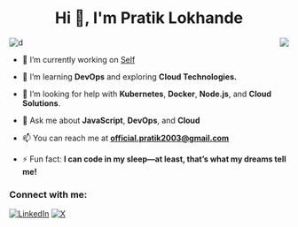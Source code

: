<h1 align="center">Hi 👋, I'm Pratik Lokhande</h1>
<!-- <h3 align="center">DevOps and Cloud Advocate, with a passion for Open Source</h3> -->

![d](https://visitor-badge.laobi.icu/badge?page_id=konprtk)
<img align="right" src="https://github-readme-stats.vercel.app/api/top-langs/?username=konprtk&langs_count=10&theme=react"/>
<body>

- 🔭 I’m currently working on [Self]([https://github.com/konprtk/](https://www.google.com/search?q=self+development&sca_esv=c37c500de97470de&rlz=1C1YTUH_enIN1116IN1117&sxsrf=ADLYWILx9sqPEmyCNSvOBAmtW0_wZg6nqg%3A1728035701048&ei=dbv_ZsrRArzy4-EPiaCegQo&oq=self+deve&gs_lp=Egxnd3Mtd2l6LXNlcnAaAhgCIglzZWxmIGRldmUqAggAMg0QABiABBixAxgUGIcCMggQABiABBixAzIFEAAYgAQyBRAAGIAEMgUQABiABDIFEAAYgAQyChAAGIAEGBQYhwIyBRAAGIAEMgUQABiABDIFEAAYgARI5OgGUJMIWPvcBnAIeAGQAQCYAbcCoAG2K6oBCDAuMS4yMS4xuAEDyAEA-AEBmAIfoAKzLcICChAAGLADGNYEGEfCAg0QABiABBiwAxhDGIoFwgINEC4YgAQYsAMYQxiKBcICChAjGIAEGCcYigXCAgsQABiABBiRAhiKBcICERAuGIAEGLEDGNEDGIMBGMcBwgILEAAYgAQYsQMYgwHCAgsQLhiABBjRAxjHAcICChAAGIAEGEMYigXCAg4QABiABBixAxiDARiKBcICDRAAGIAEGLEDGEMYigXCAgsQABiABBixAxiKBcICDhAAGIAEGJECGLEDGIoFwgIQEAAYgAQYsQMYQxiDARiKBcICChAuGIAEGEMYigXCAhEQABiABBixAxiDARjzBRiLA8ICFhAuGIAEGLEDGEMYpAMYqAMYigUYiwPCAg0QABiABBgUGIcCGIsDwgIIEAAYgAQYiwPCAgsQABiABBixAxiLA8ICEBAAGIAEGLEDGIMBGBQYhwKYAwCIBgGQBgqSBwg4LjAuMjIuMaAHypQB&sclient=gws-wiz-serp))

- 🌱 I’m learning **DevOps** and exploring **Cloud Technologies.**
<!--
- 👯 I’m looking to collaborate on **DevOps, Golang, Open Source projects** -->

- 🤝 I’m looking for help with **Kubernetes**, **Docker**, **Node.js**, and **Cloud Solutions**.

- 💬 Ask me about **JavaScript**, **DevOps**, and **Cloud**

- 📫 You can reach me at **official.pratik2003@gmail.com**

- ⚡ Fun fact: **I can code in my sleep—at least, that’s what my dreams tell me!**
<!--
One day, this will not be a comment. 🤞
<h3 align="left">Languages and Tools:</h3>
<p align="left"> <a href="https://aws.amazon.com" target="_blank" rel="noreferrer"> <img src="https://raw.githubusercontent.com/devicons/devicon/master/icons/amazonwebservices/amazonwebservices-original-wordmark.svg" alt="aws" width="40" height="40"/> </a> <a href="https://www.gnu.org/software/bash/" target="_blank" rel="noreferrer"> <img src="https://www.vectorlogo.zone/logos/gnu_bash/gnu_bash-icon.svg" alt="bash" width="40" height="40"/> </a> <a href="https://getbootstrap.com" target="_blank" rel="noreferrer"> <img src="https://raw.githubusercontent.com/devicons/devicon/master/icons/bootstrap/bootstrap-plain-wordmark.svg" alt="bootstrap" width="40" height="40"/> </a> <a href="https://www.w3schools.com/css/" target="_blank" rel="noreferrer"> <img src="https://raw.githubusercontent.com/devicons/devicon/master/icons/css3/css3-original-wordmark.svg" alt="css3" width="40" height="40"/> </a> <a href="https://www.docker.com/" target="_blank" rel="noreferrer"> <img src="https://raw.githubusercontent.com/devicons/devicon/master/icons/docker/docker-original-wordmark.svg" alt="docker" width="40" height="40"/> </a> <a href="https://expressjs.com" target="_blank" rel="noreferrer"> <img src="https://raw.githubusercontent.com/devicons/devicon/master/icons/express/express-original-wordmark.svg" alt="express" width="40" height="40"/> </a> <a href="https://git-scm.com/" target="_blank" rel="noreferrer"> <img src="https://www.vectorlogo.zone/logos/git-scm/git-scm-icon.svg" alt="git" width="40" height="40"/> </a> <a href="https://golang.org" target="_blank" rel="noreferrer"> <img src="https://raw.githubusercontent.com/devicons/devicon/master/icons/go/go-original.svg" alt="go" width="40" height="40"/> </a> <a href="https://www.w3.org/html/" target="_blank" rel="noreferrer"> <img src="https://raw.githubusercontent.com/devicons/devicon/master/icons/html5/html5-original-wordmark.svg" alt="html5" width="40" height="40"/> </a> <a href="https://www.java.com" target="_blank" rel="noreferrer"> <img src="https://raw.githubusercontent.com/devicons/devicon/master/icons/java/java-original.svg" alt="java" width="40" height="40"/> </a> <a href="https://www.jenkins.io" target="_blank" rel="noreferrer"> <img src="https://www.vectorlogo.zone/logos/jenkins/jenkins-icon.svg" alt="jenkins" width="40" height="40"/> </a> <a href="https://kubernetes.io" target="_blank" rel="noreferrer"> <img src="https://www.vectorlogo.zone/logos/kubernetes/kubernetes-icon.svg" alt="kubernetes" width="40" height="40"/> </a> <a href="https://www.linux.org/" target="_blank" rel="noreferrer"> <img src="https://raw.githubusercontent.com/devicons/devicon/master/icons/linux/linux-original.svg" alt="linux" width="40" height="40"/> </a> <a href="https://www.mongodb.com/" target="_blank" rel="noreferrer"> <img src="https://raw.githubusercontent.com/devicons/devicon/master/icons/mongodb/mongodb-original-wordmark.svg" alt="mongodb" width="40" height="40"/> </a> <a href="https://www.nginx.com" target="_blank" rel="noreferrer"> <img src="https://raw.githubusercontent.com/devicons/devicon/master/icons/nginx/nginx-original.svg" alt="nginx" width="40" height="40"/> </a> <a href="https://nodejs.org" target="_blank" rel="noreferrer"> <img src="https://raw.githubusercontent.com/devicons/devicon/master/icons/nodejs/nodejs-original-wordmark.svg" alt="nodejs" width="40" height="40"/> </a> <a href="https://www.postgresql.org" target="_blank" rel="noreferrer"> <img src="https://raw.githubusercontent.com/devicons/devicon/master/icons/postgresql/postgresql-original-wordmark.svg" alt="postgresql" width="40" height="40"/> </a> <a href="https://www.python.org" target="_blank" rel="noreferrer"> <img src="https://raw.githubusercontent.com/devicons/devicon/master/icons/python/python-original.svg" alt="python" width="40" height="40"/> </a> </p> 
-->

<h3 align="left">Connect with me:</h3>
<p align="left">

[![LinkedIn](https://img.shields.io/badge/LinkedIn-%230077B5.svg?logo=linkedin&logoColor=white)](https://linkedin.com/in/pratiklokhande14)  [![X](https://img.shields.io/badge/X-black.svg?logo=X&logoColor=white)](https://x.com/konprtk)
</p>


